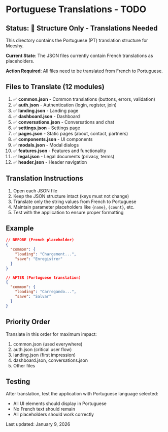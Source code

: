# Portuguese Translations - TODO

## Status: 🚧 Structure Only - Translations Needed

This directory contains the Portuguese (PT) translation structure for Meeshy.

**Current State**: The JSON files currently contain French translations as placeholders.

**Action Required**: All files need to be translated from French to Portuguese.

## Files to Translate (12 modules)

1. ✅ **common.json** - Common translations (buttons, errors, validation)
2. ✅ **auth.json** - Authentication (login, register, join)
3. ✅ **landing.json** - Landing page
4. ✅ **dashboard.json** - Dashboard
5. ✅ **conversations.json** - Conversations and chat
6. ✅ **settings.json** - Settings page
7. ✅ **pages.json** - Static pages (about, contact, partners)
8. ✅ **components.json** - UI components
9. ✅ **modals.json** - Modal dialogs
10. ✅ **features.json** - Features and functionality
11. ✅ **legal.json** - Legal documents (privacy, terms)
12. ✅ **header.json** - Header navigation

## Translation Instructions

1. Open each JSON file
2. Keep the JSON structure intact (keys must not change)
3. Translate only the string values from French to Portuguese
4. Maintain parameter placeholders like `{name}`, `{count}`, etc.
5. Test with the application to ensure proper formatting

## Example

```json
// BEFORE (French placeholder)
{
  "common": {
    "loading": "Chargement...",
    "save": "Enregistrer"
  }
}

// AFTER (Portuguese translation)
{
  "common": {
    "loading": "Carregando...",
    "save": "Salvar"
  }
}
```

## Priority Order

Translate in this order for maximum impact:
1. common.json (used everywhere)
2. auth.json (critical user flow)
3. landing.json (first impression)
4. dashboard.json, conversations.json
5. Other files

## Testing

After translation, test the application with Portuguese language selected:
- All UI elements should display in Portuguese
- No French text should remain
- All placeholders should work correctly

Last updated: January 9, 2026


